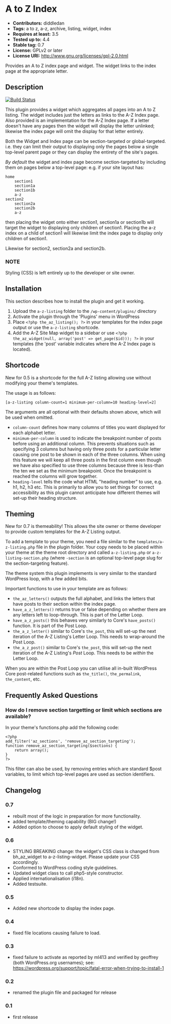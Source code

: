 # A to Z Index #
- **Contributors:** diddledan
- **Tags:** a to z, a-z, archive, listing, widget, index
- **Requires at least:** 3.5
- **Tested up to:** 4.4
- **Stable tag:** 0.7
- **License:** GPLv2 or later
- **License URI:** http://www.gnu.org/licenses/gpl-2.0.html

Provides an A to Z index page and widget. The widget links to the index page at the appropriate letter.

## Description ##

[![Build Status](https://travis-ci.org/diddledan/wp-a-z-listing.svg?branch=master)](https://travis-ci.org/diddledan/wp-a-z-listing)

This plugin provides a widget which aggregates all pages into an A to Z listing. The widget includes just
the letters as links to the A-Z Index page. Also provided is an implementation for the A-Z Index page.
If a letter doesn't have any pages then the widget will display the letter unlinked; likewise the index page
will omit the display for that letter entirely.

Both the Widget and Index page can be section-targeted or global-targeted. i.e. they can limit their output
to displaying only the pages below a single top-level parent page or they can display the entirety of the
site's pages.

*By default* the widget and index page become section-targeted by including them on pages below a top-level page:
e.g. if your site layout has:

    home
        section1
        section1a
        section1b
        a-z
    section2
        section2a
        section2b
        a-z

then placing the widget onto either section1, section1a or section1b will target the widget to displaying only children of section1.
Placing the a-z index on a child of section1 will likewise limit the index page to display only children of section1.

Likewise for section2, section2a and section2b.

### NOTE ###
Styling (CSS) is left entirely up to the developer or site owner.

## Installation ##

This section describes how to install the plugin and get it working.

1. Upload the `a-z-listing` folder to the `/wp-content/plugins/` directory
1. Activate the plugin through the 'Plugins' menu in WordPress
1. Place `<?php the_az_listing(); ?>` in your templates for the index page output or use the `a-z-listing` shortcode.
1. Add the A-Z Site Map widget to a sidebar or use `<?php the_az_widget(null, array('post' => get_page($id))); ?>` in your templates (the 'post' variable indicates where the A-Z Index page is located).

## Shortcode ##

New for 0.5 is a shortcode for the full A-Z listing allowing use without modifying your theme's templates.

The usage is as follows:

    [a-z-listing column-count=1 minimum-per-column=10 heading-level=2]

The arguments are all optional with their defaults shown above, which will be used when omitted.

- `column-count` defines how many columns of titles you want displayed for each alphabet letter.
- `minimum-per-column` is used to indicate the breakpoint number of posts before using an additional column. This prevents situations such as specifying 3 columns but having only three posts for a particular letter causing one post to be shown in each of the three columns. When using this feature we will keep all three posts in the first column even though we have also specified to use three columns because three is less-than the ten we set as the minimum breakpoint. Once the breakpoint is reached the columns will grow together.
- `heading-level` tells the code what HTML "heading number" to use, e.g. h1, h2, h3 etc. This is primarily to allow you to set things for correct accessibility as this plugin cannot anticipate how different themes will set-up their heading structure.

## Theming ##

New for 0.7 is themeability! This allows the site owner or theme developer to provide custom templates for the A-Z Listing output.

To add a template to your theme, you need a file similar to the `templates/a-z-listing.php` file in the plugin folder. Your copy needs to be placed within your theme at the theme root directory and called `a-z-listing.php` or `a-z-listing-section.php` (where `-section` is an optional top-level page slug for the section-targeting feature).

The theme system this plugin implements is very similar to the standard WordPress loop, with a few added bits.

Important functions to use in your template are as follows:

- `the_az_letters()` outputs the full alphabet, and links the letters that have posts to their section within the index page.
- `have_a_z_letters()` returns true or false depending on whether there are any letters left to loop-through. This is part of the Letter Loop.
- `have_a_z_posts()` this behaves very similarly to Core's `have_posts()` function. It is part of the Post Loop.
- `the_a_z_letter()` similar to Core's `the_post`, this will set-up the next iteration of the A-Z Listing's Letter Loop. This needs to wrap-around the Post Loop.
- `the_a_z_post()` similar to Core's `the_post`, this will set-up the next iteration of the A-Z Listing's _Post_ Loop. This needs to be _within_ the Letter Loop.

When you are within the Post Loop you can utilise all in-built WordPress Core post-related functions such as `the_title()`, `the_permalink`, `the_content`, etc.

## Frequently Asked Questions ##

### How do I remove section targetting or limit which sections are available? ###

In your theme's functions.php add the following code:

    <?php
    add_filter('az_sections', 'remove_az_section_targeting');
    function remove_az_section_targeting($sections) {
        return array();
    }
    ?>

This filter can also be used, by removing entries which are standard $post variables, to limit which top-level pages are used as section identifiers.

## Changelog ##

### 0.7 ###
- rebuilt most of the logic in preparation for more functionality.
- added template/theming capability (BIG change!)
- Added option to choose to apply default styling of the widget.

### 0.6 ###
- STYLING BREAKING change: the widget's CSS class is changed from bh_az_widget to a-z-listing-widget. Please update your CSS accordingly.
- Conformed to WordPress coding style guidelines.
- Updated widget class to call php5-style constructor.
- Applied internationalisation (i18n).
- Added testsuite.

### 0.5 ###
- Added new shortcode to display the index page.

### 0.4 ###
- fixed file locations causing failure to load.

### 0.3 ###
- fixed failure to activate as reported by ml413 and verified by geoffrey (both WordPress.org usernames); see: https://wordpress.org/support/topic/fatal-error-when-trying-to-install-1

### 0.2 ###
- renamed the plugin file and packaged for release

### 0.1 ###
- first release
